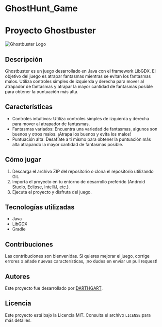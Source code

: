 # GhostHunt_Game

# Proyecto Ghostbuster

![Ghostbuster Logo](https://drive.google.com/file/d/1GwV2IjtWndknqSdn-WkW-UwM7IfM-FS4/view?usp=sharing)

## Descripción
Ghostbuster es un juego desarrollado en Java con el framework LibGDX. El objetivo del juego es atrapar fantasmas mientras se evitan los fantasmas malos. Utiliza controles simples de izquierda y derecha para mover al atrapador de fantasmas y atrapar la mayor cantidad de fantasmas posible para obtener la puntuación más alta.

## Características
- Controles intuitivos: Utiliza controles simples de izquierda y derecha para mover al atrapador de fantasmas.
- Fantasmas variados: Encuentra una variedad de fantasmas, algunos son buenos y otros malos. ¡Atrapa los buenos y evita los malos!
- Puntuación alta: Desafíate a ti mismo para obtener la puntuación más alta atrapando la mayor cantidad de fantasmas posible.

## Cómo jugar
1. Descarga el archivo ZIP del repositorio o clona el repositorio utilizando Git.
2. Importa el proyecto en tu entorno de desarrollo preferido (Android Studio, Eclipse, IntelliJ, etc.).
3. Ejecuta el proyecto y disfruta del juego.

## Tecnologías utilizadas
- Java
- LibGDX
- Gradle

## Contribuciones
Las contribuciones son bienvenidas. Si quieres mejorar el juego, corrige errores o añade nuevas características, ¡no dudes en enviar un pull request!

## Autores
Este proyecto fue desarrollado por [DARTHGART](https://github.com/darthgart).

## Licencia
Este proyecto está bajo la Licencia MIT. Consulta el archivo `LICENSE` para más detalles.
